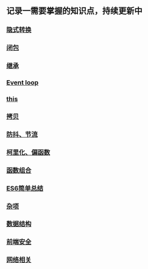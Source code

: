 ## 记录一需要掌握的知识点，持续更新中


### [隐式转换](https://github.com/chun1hao/MyBlog/issues/2)
### [闭包](https://github.com/chun1hao/MyBlog/issues/3)
### [继承](https://github.com/chun1hao/MyBlog/issues/4)
### [Event loop](https://github.com/chun1hao/MyBlog/issues/5)
### [this](https://github.com/chun1hao/MyBlog/issues/6)
### [拷贝](https://github.com/chun1hao/MyBlog/issues/7)
### [防抖、节流](https://github.com/chun1hao/MyBlog/issues/8)
### [柯里化、偏函数](https://github.com/chun1hao/MyBlog/issues/9)
### [函数组合](https://github.com/chun1hao/MyBlog/issues/10)
### [ES6简单总结](https://github.com/chun1hao/MyBlog/blob/master/ES6/readme.md)
### [杂项](https://github.com/chun1hao/MyBlog/blob/master/base/base.md)
### [数据结构](https://github.com/chun1hao/MyBlog/blob/master/base/dataStructure.md)
### [前端安全](https://github.com/chun1hao/MyBlog/blob/master/base/safety.md)
### [网络相关](https://github.com/chun1hao/MyBlog/blob/master/base/http.md)



